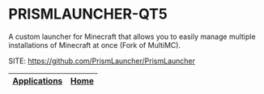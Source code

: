 # PRISMLAUNCHER-QT5

 A custom launcher for Minecraft that allows you to easily manage multiple installations of Minecraft at once (Fork of MultiMC).

 SITE: https://github.com/PrismLauncher/PrismLauncher

 | [Applications](https://portable-linux-apps.github.io/apps.html) | [Home](https://portable-linux-apps.github.io)
 | --- | --- |
